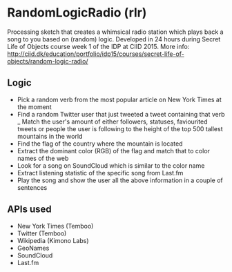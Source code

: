 # RandomLogicRadio (rlr)
Processing sketch that creates a whimsical radio station which plays back a song to you based on (random) logic. 
Developed in 24 hours during Secret Life of Objects course week 1 of the IDP at CIID 2015.
More info: http://ciid.dk/education/portfolio/idp15/courses/secret-life-of-objects/random-logic-radio/

## Logic
- Pick a random verb from the most popular article on New York Times at the moment
- Find a random Twitter user that just tweeted a tweet containing that verb
_ Match the user's amount of either followers, statuses, faviourited tweets or people the user is following to the height of the top 500 tallest mountains in the world
- Find the flag of the country where the mountain is located
- Extract the dominant color (RGB) of the flag and match that to color names of the web
- Look for a song on SoundCloud which is similar to the color name
- Extract listening statistic of the specific song from Last.fm
- Play the song and show the user all the above information in a couple of sentences

## APIs used
- New York Times (Temboo)
- Twitter (Temboo)
- Wikipedia (Kimono Labs)
- GeoNames
- SoundCloud
- Last.fm
